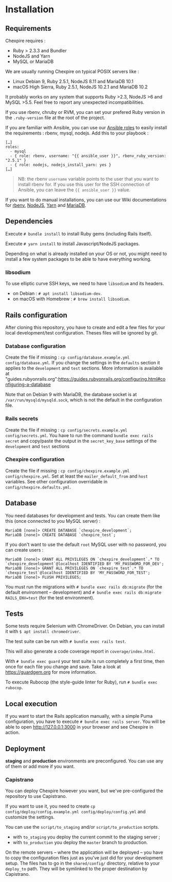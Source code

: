 # Installation

## Requirements

Chexpire requires :
* Ruby > 2.3.3 and Bundler
* NodeJS and Yarn
* MySQL or MariaDB

We are usually running Chexpire on typical POSIX servers like :
- Linux Debian 9, Ruby 2.5.1, NodeJS 8.11 and MariaDB 10.1
- macOS High Sierra, Ruby 2.5.1, NodeJS 10.2.1 and MariaDB 10.2

It probably works on any system that supports Ruby >2.3, NodeJS >6 and MySQL >5.5. Feel free to report any unexpected incompatibilities.

If you use rbenv, chruby or RVM, you can set your prefered Ruby version in the `.ruby-version` file at the root of the project.

If you are familiar with Ansible, you can use our [Ansible roles](http://forge.evolix.org/projects/ansible-roles) to easily install the requirements : rbenv, mysql, nodejs. Add this to your playbook :

```
[…]
roles:
  - mysql
  - { role: rbenv, username: "{{ ansible_user }}", rbenv_ruby_version: "2.5.1" }
  - { role: nodejs, nodejs_install_yarn: yes }
[…]
```

> NB: the rbenv `username` variable points to the user that you want to install rbenv for. If you use this user for the SSH connection of Ansible, you can leave the `{{ ansible_user }}` value.

If you want to do manual installations, you can use our Wiki documentations for [rbenv](https://github.com/rbenv/rbenv/#installation), [NodeJS](https://wiki.evolix.org/HowtoNodeJS#installation), [Yarn](https://wiki.evolix.org/HowtoNodeJS#yarn) and [MariaDB](https://wiki.evolix.org/HowtoMySQL#installation).

## Dependencies

Execute `# bundle install` to install Ruby gems (including Rails itself).

Execute `# yarn install` to install Javascript/NodeJS packages.

Depending on what is already installed on your OS or not, you might need to install a few system packages to be able to have everything working.

### libsodium

To use elliptic curve SSH keys, we need to have `libsodium` and its headers.
* on Debian : `# apt install libsodium-dev`.
* on macOS with Homebrew : `# brew install libsodium`.


## Rails configuration

After cloning this repository, you have to create and edit a few files for your local development/test configuration. Theses files will be ignored by git.

### Database configuration

Create the file if missing : `cp config/database.example.yml config/database.yml`. If you change the settings in the `defaults` section it applies to the `development` and `test` sections. More information is available at "guides.rubyonrails.org":https://guides.rubyonrails.org/configuring.html#configuring-a-database

Note that on Debian 9 with MariaDB, the database socket is at `/var/run/mysqld/mysqld.sock`, which is not the default in the configuration file.

### Rails secrets

Create the file if missing : `cp config/secrets.example.yml config/secrets.yml`. You have to run the command `bundle exec rails secret` and copy/paste the output in the `secret_key_base` settings of the `development` and `test` sections

### Chexpire configuration

Create the file if missing : `cp config/chexpire.example.yml config/chexpire.yml`. Set at least the `mailer_default_from` and `host` variables. See other configuration overridable in `config/chexpire.defaults.yml`.

## Database 

You need databases for development and tests. You can create them like this (once connected to you MySQL server) :

```
MariaDB [none]> CREATE DATABASE `chexpire_development`;
MariaDB [none]> CREATE DATABASE `chexpire_test`;
```

If you don't want to use the default `root` MySQL user with no password, you can create users :

```
MariaDB [none]> GRANT ALL PRIVILEGES ON `chexpire_development`.* TO `chexpire_development`@localhost IDENTIFIED BY 'MY_PASSWORD_FOR_DEV';
MariaDB [none]> GRANT ALL PRIVILEGES ON `chexpire_test`.* TO `chexpire_test`@localhost IDENTIFIED BY 'MY_PASSWORD_FOR_TEST';
MariaDB [none]> FLUSH PRIVILEGES;
```

You must run the migrations with `# bundle exec rails db:migrate` (for the default environment – development) and `# bundle exec rails db:migrate RAILS_ENV=test` (for the test environment).

## Tests

Some tests require Selenium with ChromeDriver. On Debian, you can install it with `$ apt install chromedriver`.

The test suite can be run with `# bundle exec rails test`.

This will also generate a code coverage report in `coverage/index.html`.

With `# bundle exec guard` your test suite is run completely a first time, then once for each file you change and save. Take a look at https://guardgem.org for more information.

To execute Rubocop (the style-guide linter for Ruby), run `# bundle exec rubocop`.

## Local execution

If you want to start the Rails application manually, with a simple Puma configuration, you have to execute `# bundle exec rails server`. You will be able to open http://127.0.0.1:3000 in your browser and see Chexpire in action.

## Deployment

**staging** and **production** environments are preconfigured. You can use any of them or add more if you want.

### Capistrano

You can deploy Chexpire however you want, but we've pre-configured the repository to use Capistrano.

If you want to use it, you need to create `cp config/deploy/config.example.yml config/deploy/config.yml` and customize the settings.

You can use the `script/to_staging` and/or `script/to_production` scripts.
* with `to_staging` you deploy the current commit to the staging server ;
* with `to_production` you deploy the `master` branch to production.

On the remote servers – where the application will be deployed – you have to copy the configuration files just as you've just did for your development setup. The files has to go in the `shared/config/` directory, relative to your `deploy_to` path. They will be symlinked to the proper destination by Capistrano.
